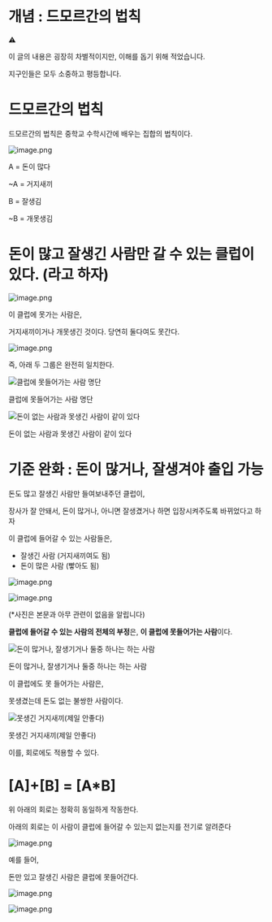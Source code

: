 # 개념 : 드모르간의 법칙


⚠️

이 글의 내용은 굉장히 차별적이지만, 이해를 돕기 위해 적었습니다.

지구인들은 모두 소중하고 평등합니다.



# 드모르간의 법칙

드모르간의 법칙은 중학교 수학시간에 배우는 집합의 법칙이다.

![image.png](%E1%84%80%E1%85%A2%E1%84%82%E1%85%A7%E1%86%B7%20%E1%84%83%E1%85%B3%E1%84%86%E1%85%A9%E1%84%85%E1%85%B3%E1%84%80%E1%85%A1%E1%86%AB%E1%84%8B%E1%85%B4%20%E1%84%87%E1%85%A5%E1%86%B8%E1%84%8E%E1%85%B5%E1%86%A8%201bc80ae0869c81599b52c5605513ecc6/image.png)

A = 돈이 많다

~A = 거지새끼

B = 잘생김

~B = 개못생김

# 돈이 많고 잘생긴 사람만 갈 수 있는 클럽이 있다. (라고 하자)

![image.png](%E1%84%80%E1%85%A2%E1%84%82%E1%85%A7%E1%86%B7%20%E1%84%83%E1%85%B3%E1%84%86%E1%85%A9%E1%84%85%E1%85%B3%E1%84%80%E1%85%A1%E1%86%AB%E1%84%8B%E1%85%B4%20%E1%84%87%E1%85%A5%E1%86%B8%E1%84%8E%E1%85%B5%E1%86%A8%201bc80ae0869c81599b52c5605513ecc6/image%201.png)

이 클럽에 못가는 사람은,

거지새끼이거나 개못생긴 것이다. 당연히 둘다여도 못간다.

![image.png](%E1%84%80%E1%85%A2%E1%84%82%E1%85%A7%E1%86%B7%20%E1%84%83%E1%85%B3%E1%84%86%E1%85%A9%E1%84%85%E1%85%B3%E1%84%80%E1%85%A1%E1%86%AB%E1%84%8B%E1%85%B4%20%E1%84%87%E1%85%A5%E1%86%B8%E1%84%8E%E1%85%B5%E1%86%A8%201bc80ae0869c81599b52c5605513ecc6/image%202.png)

즉, 아래 두 그룹은 완전히 일치한다.

![클럽에 못들어가는 사람 명단](%E1%84%80%E1%85%A2%E1%84%82%E1%85%A7%E1%86%B7%20%E1%84%83%E1%85%B3%E1%84%86%E1%85%A9%E1%84%85%E1%85%B3%E1%84%80%E1%85%A1%E1%86%AB%E1%84%8B%E1%85%B4%20%E1%84%87%E1%85%A5%E1%86%B8%E1%84%8E%E1%85%B5%E1%86%A8%201bc80ae0869c81599b52c5605513ecc6/image%203.png)

클럽에 못들어가는 사람 명단

![돈이 없는 사람과 못생긴 사람이 같이 있다](%E1%84%80%E1%85%A2%E1%84%82%E1%85%A7%E1%86%B7%20%E1%84%83%E1%85%B3%E1%84%86%E1%85%A9%E1%84%85%E1%85%B3%E1%84%80%E1%85%A1%E1%86%AB%E1%84%8B%E1%85%B4%20%E1%84%87%E1%85%A5%E1%86%B8%E1%84%8E%E1%85%B5%E1%86%A8%201bc80ae0869c81599b52c5605513ecc6/image%204.png)

돈이 없는 사람과 못생긴 사람이 같이 있다

# 기준 완화 : 돈이 많거나, 잘생겨야 출입 가능

돈도 많고 잘생긴 사람만 들여보내주던 클럽이,

장사가 잘 안돼서, 돈이 많거나, 아니면 잘생겼거나 하면 입장시켜주도록 바뀌었다고 하자

이 클럽에 들어갈 수 있는 사람들은, 

- 잘생긴 사람 (거지새끼여도 됨)
- 돈이 많은 사람 (빻아도 됨)

![image.png](%E1%84%80%E1%85%A2%E1%84%82%E1%85%A7%E1%86%B7%20%E1%84%83%E1%85%B3%E1%84%86%E1%85%A9%E1%84%85%E1%85%B3%E1%84%80%E1%85%A1%E1%86%AB%E1%84%8B%E1%85%B4%20%E1%84%87%E1%85%A5%E1%86%B8%E1%84%8E%E1%85%B5%E1%86%A8%201bc80ae0869c81599b52c5605513ecc6/image%205.png)

![image.png](%E1%84%80%E1%85%A2%E1%84%82%E1%85%A7%E1%86%B7%20%E1%84%83%E1%85%B3%E1%84%86%E1%85%A9%E1%84%85%E1%85%B3%E1%84%80%E1%85%A1%E1%86%AB%E1%84%8B%E1%85%B4%20%E1%84%87%E1%85%A5%E1%86%B8%E1%84%8E%E1%85%B5%E1%86%A8%201bc80ae0869c81599b52c5605513ecc6/image%206.png)

(*사진은 본문과 아무 관련이 없음을 알립니다)

**클럽에 들어갈 수 있는 사람의 전체의 부정**은, **이 클럽에 못들어가는 사람**이다.

![돈이 많거나, 잘생기거나 둘중 하나는 하는 사람](%E1%84%80%E1%85%A2%E1%84%82%E1%85%A7%E1%86%B7%20%E1%84%83%E1%85%B3%E1%84%86%E1%85%A9%E1%84%85%E1%85%B3%E1%84%80%E1%85%A1%E1%86%AB%E1%84%8B%E1%85%B4%20%E1%84%87%E1%85%A5%E1%86%B8%E1%84%8E%E1%85%B5%E1%86%A8%201bc80ae0869c81599b52c5605513ecc6/image%207.png)

돈이 많거나, 잘생기거나 둘중 하나는 하는 사람

이 클럽에도 못 들어가는 사람은,

못생겼는데 돈도 없는 불쌍한 사람이다.

![못생긴 거지새끼(제일 안좋다)](%E1%84%80%E1%85%A2%E1%84%82%E1%85%A7%E1%86%B7%20%E1%84%83%E1%85%B3%E1%84%86%E1%85%A9%E1%84%85%E1%85%B3%E1%84%80%E1%85%A1%E1%86%AB%E1%84%8B%E1%85%B4%20%E1%84%87%E1%85%A5%E1%86%B8%E1%84%8E%E1%85%B5%E1%86%A8%201bc80ae0869c81599b52c5605513ecc6/image%208.png)

못생긴 거지새끼(제일 안좋다)

이를, 회로에도 적용할 수 있다.

# [A]+[B] = [A*B]

위 아래의 회로는 정확히 동일하게 작동한다.

아래의 회로는 이 사람이 클럽에 들어갈 수 있는지 없는지를 전기로 알려준다

![image.png](%E1%84%80%E1%85%A2%E1%84%82%E1%85%A7%E1%86%B7%20%E1%84%83%E1%85%B3%E1%84%86%E1%85%A9%E1%84%85%E1%85%B3%E1%84%80%E1%85%A1%E1%86%AB%E1%84%8B%E1%85%B4%20%E1%84%87%E1%85%A5%E1%86%B8%E1%84%8E%E1%85%B5%E1%86%A8%201bc80ae0869c81599b52c5605513ecc6/image%209.png)

예를 들어,

돈만 있고 잘생긴 사람은 클럽에 못들어간다.

![image.png](%E1%84%80%E1%85%A2%E1%84%82%E1%85%A7%E1%86%B7%20%E1%84%83%E1%85%B3%E1%84%86%E1%85%A9%E1%84%85%E1%85%B3%E1%84%80%E1%85%A1%E1%86%AB%E1%84%8B%E1%85%B4%20%E1%84%87%E1%85%A5%E1%86%B8%E1%84%8E%E1%85%B5%E1%86%A8%201bc80ae0869c81599b52c5605513ecc6/image%205.png)

![image.png](%E1%84%80%E1%85%A2%E1%84%82%E1%85%A7%E1%86%B7%20%E1%84%83%E1%85%B3%E1%84%86%E1%85%A9%E1%84%85%E1%85%B3%E1%84%80%E1%85%A1%E1%86%AB%E1%84%8B%E1%85%B4%20%E1%84%87%E1%85%A5%E1%86%B8%E1%84%8E%E1%85%B5%E1%86%A8%201bc80ae0869c81599b52c5605513ecc6/image%2010.png)